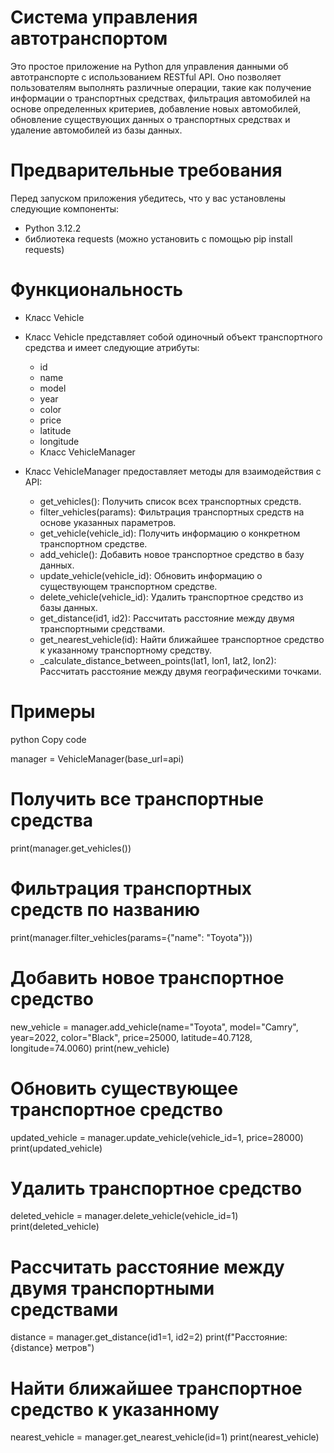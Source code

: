 # Система управления автотранспортом

Это простое приложение на Python для управления данными об автотранспорте с использованием RESTful API.
Оно позволяет пользователям выполнять различные операции, такие как получение информации о транспортных средствах,
фильтрация автомобилей на основе определенных критериев, добавление новых автомобилей, обновление существующих данных о транспортных средствах и удаление автомобилей из базы данных.

# Предварительные требования

Перед запуском приложения убедитесь, что у вас установлены следующие компоненты:

  - Python 3.12.2
  - библиотека requests (можно установить с помощью pip install requests)

# Функциональность

- Класс Vehicle
- Класс Vehicle представляет собой одиночный объект транспортного средства и имеет следующие атрибуты:

   - id
   - name
   - model
   - year
   - color
   - price
   - latitude
   - longitude
   - Класс VehicleManager

- Класс VehicleManager предоставляет методы для взаимодействия с API:

   - get_vehicles(): Получить список всех транспортных средств.
   - filter_vehicles(params): Фильтрация транспортных средств на основе указанных параметров.
   - get_vehicle(vehicle_id): Получить информацию о конкретном транспортном средстве.
   - add_vehicle(): Добавить новое транспортное средство в базу данных.
   - update_vehicle(vehicle_id): Обновить информацию о существующем транспортном средстве.
   - delete_vehicle(vehicle_id): Удалить транспортное средство из базы данных.
   - get_distance(id1, id2): Рассчитать расстояние между двумя транспортными средствами.
   - get_nearest_vehicle(id): Найти ближайшее транспортное средство к указанному транспортному средству.
   - _calculate_distance_between_points(lat1, lon1, lat2, lon2): Рассчитать расстояние между двумя географическими точками.
   
# Примеры

python 
Copy code

manager = VehicleManager(base_url=api)

# Получить все транспортные средства
print(manager.get_vehicles())

# Фильтрация транспортных средств по названию
print(manager.filter_vehicles(params={"name": "Toyota"}))

# Добавить новое транспортное средство
new_vehicle = manager.add_vehicle(name="Toyota", model="Camry", year=2022, color="Black", price=25000, latitude=40.7128, longitude=74.0060) print(new_vehicle)

# Обновить существующее транспортное средство
updated_vehicle = manager.update_vehicle(vehicle_id=1, price=28000) print(updated_vehicle)

# Удалить транспортное средство
deleted_vehicle = manager.delete_vehicle(vehicle_id=1) print(deleted_vehicle)

# Рассчитать расстояние между двумя транспортными средствами
distance = manager.get_distance(id1=1, id2=2) print(f"Расстояние: {distance} метров")

# Найти ближайшее транспортное средство к указанному
nearest_vehicle = manager.get_nearest_vehicle(id=1) print(nearest_vehicle)
